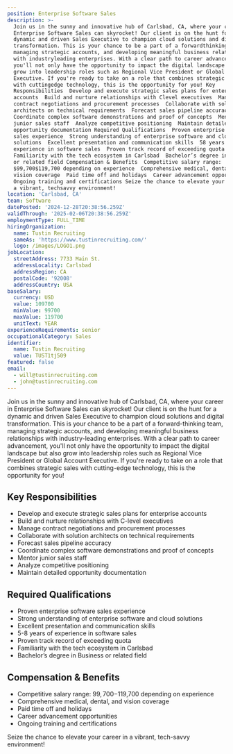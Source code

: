 ```yaml
---
position: Enterprise Software Sales
description: >-
  Join us in the sunny and innovative hub of Carlsbad, CA, where your career in
  Enterprise Software Sales can skyrocket! Our client is on the hunt for a
  dynamic and driven Sales Executive to champion cloud solutions and digital
  transformation. This is your chance to be a part of a forwardthinking team,
  managing strategic accounts, and developing meaningful business relationships
  with industryleading enterprises. With a clear path to career advancement,
  you'll not only have the opportunity to impact the digital landscape but also
  grow into leadership roles such as Regional Vice President or Global Account
  Executive. If you're ready to take on a role that combines strategic sales
  with cuttingedge technology, this is the opportunity for you! Key
  Responsibilities  Develop and execute strategic sales plans for enterprise
  accounts  Build and nurture relationships with Clevel executives  Manage
  contract negotiations and procurement processes  Collaborate with solution
  architects on technical requirements  Forecast sales pipeline accuracy 
  Coordinate complex software demonstrations and proof of concepts  Mentor
  junior sales staff  Analyze competitive positioning  Maintain detailed
  opportunity documentation Required Qualifications  Proven enterprise software
  sales experience  Strong understanding of enterprise software and cloud
  solutions  Excellent presentation and communication skills  58 years of
  experience in software sales  Proven track record of exceeding quota 
  Familiarity with the tech ecosystem in Carlsbad  Bachelor’s degree in Business
  or related field Compensation & Benefits  Competitive salary range:
  $99,700$119,700 depending on experience  Comprehensive medical, dental, and
  vision coverage  Paid time off and holidays  Career advancement opportunities 
  Ongoing training and certifications Seize the chance to elevate your career in
  a vibrant, techsavvy environment!
location: 'Carlsbad, CA'
team: Software
datePosted: '2024-12-28T20:38:56.259Z'
validThrough: '2025-02-06T20:38:56.259Z'
employmentType: FULL_TIME
hiringOrganization:
  name: Tustin Recruiting
  sameAs: 'https://www.tustinrecruiting.com/'
  logo: /images/LOGO1.png
jobLocation:
  streetAddress: 7733 Main St.
  addressLocality: Carlsbad
  addressRegion: CA
  postalCode: '92008'
  addressCountry: USA
baseSalary:
  currency: USD
  value: 109700
  minValue: 99700
  maxValue: 119700
  unitText: YEAR
experienceRequirements: senior
occupationalCategory: Sales
identifier:
  name: Tustin Recruiting
  value: TUST1tj509
featured: false
email:
  - will@tustinrecruiting.com
  - john@tustinrecruiting.com
---
```




Join us in the sunny and innovative hub of Carlsbad, CA, where your career in Enterprise Software Sales can skyrocket! Our client is on the hunt for a dynamic and driven Sales Executive to champion cloud solutions and digital transformation. This is your chance to be a part of a forward-thinking team, managing strategic accounts, and developing meaningful business relationships with industry-leading enterprises. With a clear path to career advancement, you'll not only have the opportunity to impact the digital landscape but also grow into leadership roles such as Regional Vice President or Global Account Executive. If you're ready to take on a role that combines strategic sales with cutting-edge technology, this is the opportunity for you!

## Key Responsibilities
- Develop and execute strategic sales plans for enterprise accounts
- Build and nurture relationships with C-level executives
- Manage contract negotiations and procurement processes
- Collaborate with solution architects on technical requirements
- Forecast sales pipeline accuracy
- Coordinate complex software demonstrations and proof of concepts
- Mentor junior sales staff
- Analyze competitive positioning
- Maintain detailed opportunity documentation

## Required Qualifications
- Proven enterprise software sales experience 
- Strong understanding of enterprise software and cloud solutions
- Excellent presentation and communication skills
- 5-8 years of experience in software sales
- Proven track record of exceeding quota 
- Familiarity with the tech ecosystem in Carlsbad
- Bachelor’s degree in Business or related field

## Compensation & Benefits
- Competitive salary range: $99,700-$119,700 depending on experience
- Comprehensive medical, dental, and vision coverage
- Paid time off and holidays
- Career advancement opportunities
- Ongoing training and certifications

Seize the chance to elevate your career in a vibrant, tech-savvy environment!
